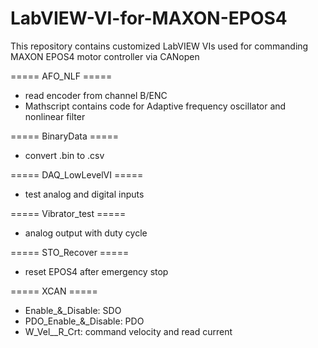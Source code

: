 # LabVIEW-VI-for-MAXON-EPOS4
This repository contains customized LabVIEW VIs used for commanding MAXON EPOS4 motor controller via CANopen

===== AFO_NLF =====
  - read encoder from channel B/ENC
  - Mathscript contains code for Adaptive frequency oscillator and nonlinear filter

===== BinaryData =====
  - convert .bin to .csv
 
===== DAQ_LowLevelVI =====
  - test analog and digital inputs

===== Vibrator_test =====
  - analog output with duty cycle

===== STO_Recover =====
  - reset EPOS4 after emergency stop

===== XCAN =====
  * Enable_&_Disable: SDO
  * PDO_Enable_&_Disable: PDO
  * W_Vel__R_Crt: command velocity and read current
